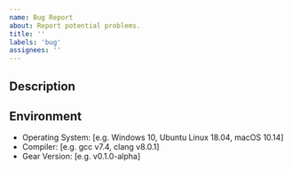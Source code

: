 ```yaml
---
name: Bug Report
about: Report potential problems.
title: ''
labels: 'bug'
assignees: ''
---
```


<!---------------------- READ ME FIRST ----------------------
  Please do not delete this bug report template.
  If the template is deleted, then the issue will be closed.
  ----------------------------------------------------------->

## Description
<!-- A clear and concise description of the bug and the steps to reproduce it. -->
<!-- Provide code if applicable. -->

## Environment
 - Operating System: [e.g. Windows 10, Ubuntu Linux 18.04, macOS 10.14]
 - Compiler: [e.g. gcc v7.4, clang v8.0.1]
 - Gear Version: [e.g. v0.1.0-alpha]
